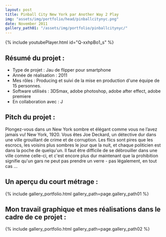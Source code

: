 ```yaml
---
layout: post
title: Pinball City New York par Another Way 2 Play
img: "assets/img/portfolio/head/pinballcitynyc.png"
date: November 2011
gallery_path01: "/assets/img/portfolio/pinballcitynyc/"
---
```


{% include youtubePlayer.html id="Q-xxhpBo1_s" %}  

## Résumé du projet :
  - Type de projet : Jau de flipper pour smartphone
  - Année de réalisation : 2011
  - Mes rôles : Producing et suivi de la mise en production d'une équipe de 15 personnes.
  - Software utilisés : 3DSmax, adobe photoshop, adobe after effect, adobe premiere
  - En collaboration avec : J

## Pitch du projet :
Plongez-vous dans un New York sombre et élégant comme vous ne l’avez jamais vu! New York, 1920. Vous êtes Joe Deckard, un détective dur dans une ville grouillant de crime et de corruption. Les flics sont pires que les escrocs, les voisins plus sombres le jour que la nuit, et chaque politicien est dans la poche de quelqu'un. Il faut être difficile de se débrouiller dans une ville comme celle-ci, et c'est encore plus dur maintenant que la prohibition signifie qu'un gars ne peut pas prendre un verre - pas légalement, en tout cas ...

## Un aperçu du court métrage :
{% include gallery_portfolio.html gallery_path=page.gallery_path01 %}

## Mon travail graphique et mes réalisations dans le cadre de ce projet :

{% include gallery_portfolio.html gallery_path=page.gallery_path02 %}
